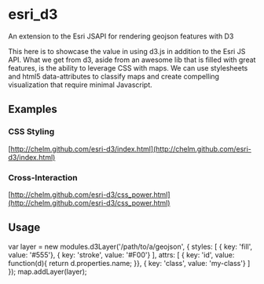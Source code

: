 esri_d3
=======

An extension to the Esri JSAPI for rendering geojson features with D3

This here is to showcase the value in using d3.js in addition to the Esri JS API. What we get from d3, aside from an awesome lib that is filled with great features, is the ability to leverage CSS with maps. We can use stylesheets and html5 data-attributes to classify maps and create compelling visualization that require minimal Javascript. 

## Examples

### CSS Styling
[http://chelm.github.com/esri-d3/index.html](http://chelm.github.com/esri-d3/index.html)

### Cross-Interaction
[http://chelm.github.com/esri-d3/css_power.html](http://chelm.github.com/esri-d3/css_power.html)

## Usage

  var layer = new modules.d3Layer('/path/to/a/geojson', {
    styles: [
      { key: 'fill', value: '#555'},
      { key: 'stroke', value: '#F00'}
    ],
    attrs: [
      { key: 'id', value: function(d){ return d.properties.name; }},
      { key: 'class', value: 'my-class'}
    ] 
  });
  map.addLayer(layer);


